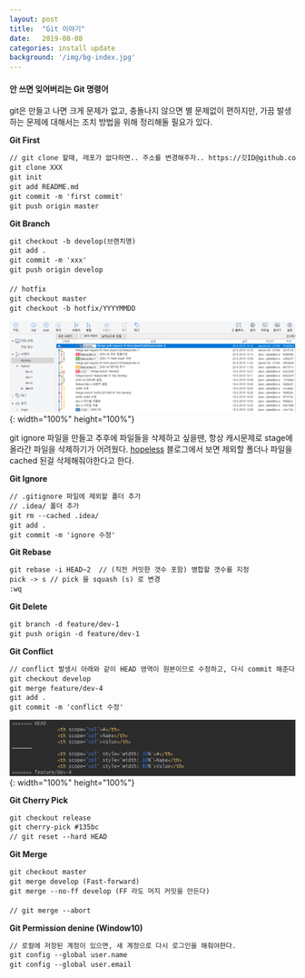 ```yaml
---
layout: post
title:  "Git 이야기"
date:   2019-08-08
categories: install update
background: '/img/bg-index.jpg'
---
```


#### 안 쓰면 잊어버리는 Git 명령어
git은 만들고 나면 크게 문제가 없고, 충돌나지 않으면 별 문제없이 편하지만, 가끔 발생하는 문제에 대해서는 조치 방법을 위해 정리해둘 필요가 있다.    

**Git First**
```markdown
// git clone 할때, 레포가 없다하면.. 주소를 변경해주자.. https://깃ID@github.com/레포주소
git clone XXX
git init
git add README.md
git commit -m 'first commit'
git push origin master
```

**Git Branch**
```markdown
git checkout -b develop(브랜치명)
git add .
git commit -m 'xxx'
git push origin develop

// hotfix
git checkout master
git checkout -b hotfix/YYYYMMDD
```
![post-2019-08-08-1](/img/post-2019-08-08-1.png){: width="100%" height="100%"}

git ignore 파일을 만들고 추후에 파일들을 삭제하고 싶을땐, 항상 캐시문제로 stage에 올라간 파일을 삭제하기가 어려웠다. 
[hopeless][hopeless-blog] 블로그에서 보면 제외할 폴더나 파일을 cached 된걸 삭제해줘야한다고 한다. 

**Git Ignore**
```markdown
// .gitignore 파일에 제외할 폴더 추가
// .idea/ 폴더 추가
git rm --cached .idea/
git add .
git commit -m 'ignore 수정' 
```

**Git Rebase**
```markdown
git rebase -i HEAD~2  // (직전 커밋한 갯수 포함) 병합할 갯수를 지정
pick -> s // pick 을 squash (s) 로 변경
:wq
```

**Git Delete**
```markdown
git branch -d feature/dev-1
git push origin -d feature/dev-1
```

**Git Conflict**
```markdown
// conflict 발생시 아래와 같이 HEAD 영역이 원본이므로 수정하고, 다시 commit 해준다.
git checkout develop
git merge feature/dev-4
git add .
git commit -m 'conflict 수정'
```

![post-2019-08-08-2](/img/post-2019-08-08-2.png){: width="100%" height="100%"}

**Git Cherry Pick**
```markdown
git checkout release
git cherry-pick #135bc
// git reset --hard HEAD
```

**Git Merge**
```markdown
git checkout master
git merge develop (Fast-forward)
git merge --no-ff develop (FF 라도 머지 커밋을 만든다)

// git merge --abort
```

**Git Permission denine (Window10)** 
```markdown
// 로컬에 저장된 계정이 있으면, 새 계정으로 다시 로그인을 해줘야한다.
git config --global user.name
git config --global user.email
```

[hopeless-blog]: https://brunch.co.kr/@hopeless/9